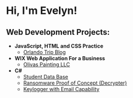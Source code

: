 <h1>Hi, I'm Evelyn! 

<h2>Web Development Projects:</h2>

- <b>JavaScript, HTML and CSS Practice</b>
  - [Orlando Trip Blog](https://github.com/joshmadakor1/Algorithms-Practice)
- <b>WIX Web Application For a Business</b>
  - [Olivas Painting LLC](https://github.com/joshmadakor1/4chan-Image-Analysis-Middleware-C964) 
- <b>C#</b>
  - [Student Data Base](https://github.com/evelynjimene/Student-Data-Base)
  - [Ransomware Proof of Concept (Decrypter)](https://github.com/joshmadakor1/DecrypterPOC)
  - [Keylogger with Email Capability](https://github.com/joshmadakor1/Key-Logger-With-Email)
